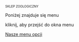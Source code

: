 <font size="1O">SKLEP ZOOLOGICZNY</font><br>
<P>Poniżej znajduje się menu</p><p>kliknij, aby przejść do okna menu</P>
 <A NAME="dol"></A>			
<A HREF="menu.html">Nasze menu opcji</a>

